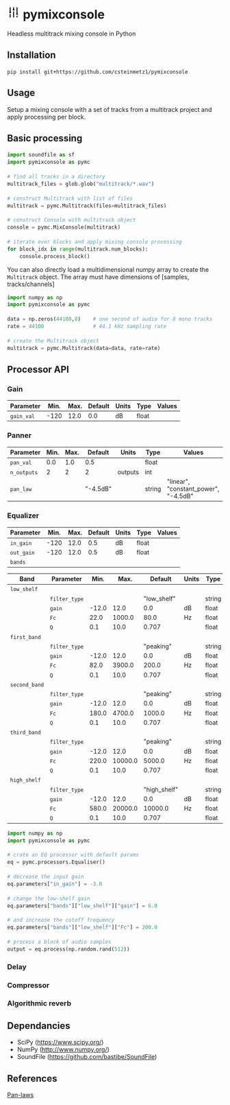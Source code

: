 # <img alt="pymixconsole" src="img/icons8-adjust-60.png" height="30"> pymixconsole
Headless multitrack mixing console in Python

## Installation
```
pip install git+https://github.com/csteinmetz1/pymixconsole
```

## Usage
Setup a mixing console with a set of tracks from a multitrack project and apply processing per block.

## Basic processing
``` python
import soundfile as sf
import pymixconsole as pymc

# find all tracks in a directory
multitrack_files = glob.glob("multitrack/*.wav")

# construct Multitrack with list of files
multitrack = pymc.Multitrack(files=multitrack_files)

# construct Console with multitrack object
console = pymc.MixConsole(multitrack)

# iterate over blocks and apply mixing console processing
for block_idx in range(multitrack.num_blocks):
    console.process_block()
```

You can also directly load a multidimensional numpy array to create the `Multitrack` object.
The array must have dimensions of [samples, tracks/channels]

``` python
import numpy as np
import pymixconsole as pymc

data = np.zeros(44100,8)    # one second of audio for 8 mono tracks
rate = 44100                # 44.1 kHz sampling rate

# create the Multitrack object
multitrack = pymc.Multitrack(data=data, rate=rate)
```

## Processor API

### Gain

| Parameter     |  Min. | Max. | Default | Units | Type  | Values | 
| ------------- | ----- | ---- | ------- | ----- | ----- | ------ |
| `gain_val`    |  -120 | 12.0 |  0.0    | dB    | float |        |

### Panner

| Parameter    |  Min. | Max. | Default  | Units   | Type   | Values | 
| ------------ | ----- | ---- | -------- | ------- | ------ | ------ |
| `pan_val`    |  0.0  | 1.0  |  0.5     |         | float  |        | 
| `n_outputs`  |    2  |   2  |   2      | outputs | int    |        | 
| `pan_law`    |       |      | "-4.5dB" |         | string | "linear", "constant_power", "-4.5dB" | 

### Equalizer

| Parameter     |  Min. | Max. | Default  | Units   | Type   | Values | 
| ------------- | ----- | ---- | -------- | ------- | ------ | ------ |
| `in_gain`     |  -120 | 12.0 |  0.5     |  dB     | float  |        | 
| `out_gain`    |  -120 | 12.0 |  0.5     |  dB     | float  |        | 
| `bands`       |       |      |          |         |        |        | 

| Band          | Parameter     |  Min. | Max.    | Default      | Units   | Type   | Values |
| ------------- | ------------- | ----- | ------- | ------------ | ------- | ------ | ------ |
| `low_shelf`   |               |       |         |              |         |        |        |
|               | `filter_type` |       |         | "low_shelf"  |         | string |        |
|               | `gain`        | -12.0 | 12.0    |  0.0         |  dB     | float  |        |
|               | `Fc`          |  22.0 | 1000.0  | 80.0         |  Hz     | float  |        |
|               | `Q`           |   0.1 |   10.0  |  0.707       |         | float  |        |
| `first_band`  |               |       |         |              |         |        |        |
|               | `filter_type` |       |         | "peaking"    |         | string |        |
|               | `gain`        | -12.0 | 12.0    |   0.0        |  dB     | float  |        |
|               | `Fc`          |  82.0 | 3900.0  | 200.0        |  Hz     | float  |        |
|               | `Q`           |   0.1 |   10.0  |   0.707      |         | float  |        |
| `second_band` |               |       |         |              |         |        |        |
|               | `filter_type` |       |         | "peaking"    |         | string |        |
|               | `gain`        | -12.0 | 12.0    |   0.0        |  dB     | float  |        |
|               | `Fc`          | 180.0 | 4700.0  | 1000.0       |  Hz     | float  |        |
|               | `Q`           |   0.1 |   10.0  |   0.707      |         | float  |        |
| `third_band`  |               |       |         |              |         |        |        |
|               | `filter_type` |       |         | "peaking"    |         | string |        |
|               | `gain`        | -12.0 | 12.0    |   0.0        |  dB     | float  |        |
|               | `Fc`          | 220.0 | 10000.0 | 5000.0       |  Hz     | float  |        |
|               | `Q`           |   0.1 |   10.0  |   0.707      |         | float  |        |
| `high_shelf`  |               |       |         |              |         |        |        |
|               | `filter_type` |       |         | "high_shelf" |         | string |        |
|               | `gain`        | -12.0 | 12.0    |  0.0         |  dB     | float  |        |
|               | `Fc`          | 580.0 | 20000.0 | 10000.0      |  Hz     | float  |        |
|               | `Q`           |   0.1 |   10.0  |  0.707       |         | float  |        |

```python
import numpy as np
import pymixconsole as pymc

# crate an EQ processor with default params
eq = pymc.processors.Equaliser()

# decrease the input gain
eq.parameters["in_gain"] = -3.0

# change the low-shelf gain
eq.parameters["bands"]["low_shelf"]["gain"] = 6.0

# and increase the cutoff frequency
eq.parameters["bands"]["low_shelf"]["Fc"] = 200.0

# process a block of audio samples
output = eq.process(np.random.rand(512))
```

### Delay

### Compressor

### Algorithmic reverb

## Dependancies
- SciPy (https://www.scipy.org/)
- NumPy (http://www.numpy.org/)
- SoundFile (https://github.com/bastibe/SoundFile)

## References

[Pan-laws](http://www.cs.cmu.edu/~music/icm-online/readings/panlaws/)